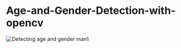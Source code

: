 # Age-and-Gender-Detection-with-opencv


![Detecting age and gender man1](https://img.shields.io/amo/v/45?color=45&label=544&logo=45&logoColor=45)
